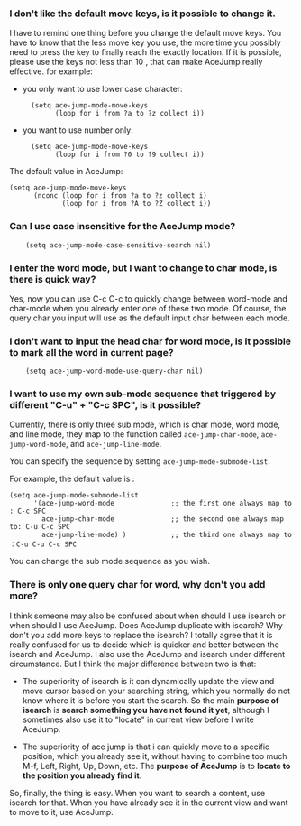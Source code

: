 ### I don't like the default move keys, is it possible to change it.
I have to remind one thing before you change the default move keys. You have to know that the less move key you use, the more time you possibly need to press the key to finally reach the exactly location. If it is possible, please use the keys not less than 10 , that can make AceJump really effective.
for example:

- you only want to use lower case character:

        (setq ace-jump-mode-move-keys
              (loop for i from ?a to ?z collect i))

- you want to use number only:

        (setq ace-jump-mode-move-keys
              (loop for i from ?0 to ?9 collect i))

The default value in AceJump:

    (setq ace-jump-mode-move-keys
          (nconc (loop for i from ?a to ?z collect i)
                 (loop for i from ?A to ?Z collect i))

### Can I use case insensitive for the AceJump mode?
        (setq ace-jump-mode-case-sensitive-search nil)

### I enter the word mode, but I want to change to char mode, is there is quick way?
Yes, now you can use C-c C-c to quickly change between word-mode and char-mode when you already enter one of these two mode. Of course, the query char you input will use as the default input char between each mode.

### I don't want to input the head char for word mode, is it possible to mark all the word in current page?
        (setq ace-jump-word-mode-use-query-char nil)

### I want to use my own sub-mode sequence that triggered by different "C-u" + "C-c SPC", is it possible?
Currently, there is only three sub mode, which is char mode, word mode, and line mode, they map to the function called `ace-jump-char-mode`, `ace-jump-word-mode`, and `ace-jump-line-mode`.

You can specify the sequence by setting `ace-jump-mode-submode-list`.

For example, the default value is :

    (setq ace-jump-mode-submode-list
          '(ace-jump-word-mode              ;; the first one always map to : C-c SPC
            ace-jump-char-mode              ;; the second one always map to: C-u C-c SPC            
            ace-jump-line-mode) )           ;; the third one always map to ：C-u C-u C-c SPC

You can change the sub mode sequence as you wish.

### There is only one query char for word, why don't you add more?
I think someone may also be confused about when should I use isearch or when should I use AceJump. Does AceJump duplicate with isearch? Why don't you add more keys to replace the isearch?
I totally agree that it is really confused for us to decide which is quicker and better between the isearch and AceJump. I also use the AceJump and isearch under different circumstance. But I think the major difference between two is that: 

- The superiority of isearch is it can dynamically update the view and move cursor based on your searching string, which you normally do not know where it is before you start the search. So the main **purpose of isearch** is **search something you have not found it yet**, although I sometimes also use it to "locate" in current view before I write AceJump.

- The superiority of ace jump is that i can quickly move to a specific position, which you already see it, without having to combine too much M-f, Left, Right, Up, Down, etc. The **purpose of AceJump** is to **locate to the position you already find it**.

So, finally, the thing is easy. When you want to search a content, use isearch for that. When you have already see it in the current view and want to move to it, use AceJump.
